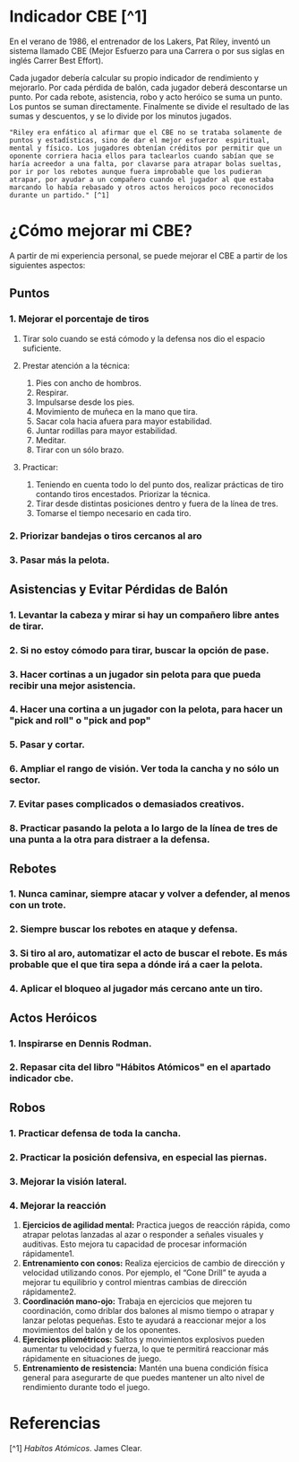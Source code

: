 # Indicador CBE [^1]

En el verano de 1986, el entrenador de los Lakers, Pat Riley, inventó un sistema llamado CBE (Mejor Esfuerzo para una Carrera o por sus siglas en inglés Carrer Best Effort).

Cada jugador debería calcular su propio indicador de rendimiento y mejorarlo. Por cada pérdida de balón, cada jugador deberá descontarse un punto. Por cada rebote, asistencia, robo y acto heróico se suma un punto. Los puntos se suman directamente. Finalmente se divide el resultado de las sumas y descuentos, y se lo divide por los minutos jugados.

    "Riley era enfático al afirmar que el CBE no se trataba solamente de puntos y estadísticas, sino de dar el mejor esfuerzo  espiritual, mental y físico. Los jugadores obtenían créditos por permitir que un oponente corriera hacia ellos para taclearlos cuando sabían que se haría acreedor a una falta, por clavarse para atrapar bolas sueltas, por ir por los rebotes aunque fuera improbable que los pudieran atrapar, por ayudar a un compañero cuando el jugador al que estaba marcando lo había rebasado y otros actos heroicos poco reconocidos durante un partido." [^1]

# ¿Cómo mejorar mi CBE?
A partir de mi experiencia personal, se puede mejorar el CBE a partir de los siguientes aspectos:

## Puntos
### 1. Mejorar el porcentaje de tiros
1. Tirar solo cuando se está cómodo y la defensa nos dio el espacio suficiente.

2. Prestar atención a la técnica: 
    1. Pies con ancho de hombros.
    2. Respirar.
    3. Impulsarse desde los pies.
    4. Movimiento de muñeca en la mano que tira.
    5. Sacar cola hacia afuera para mayor estabilidad.
    6. Juntar rodillas para mayor estabilidad.
    7. Meditar.
    8. Tirar con un sólo brazo.

3. Practicar:
    1. Teniendo en cuenta todo lo del punto dos, realizar prácticas de tiro contando tiros encestados. Priorizar la técnica.
    2. Tirar desde distintas posiciones dentro y fuera de la línea de tres.
    3. Tomarse el tiempo necesario en cada tiro.

### 2. Priorizar bandejas o tiros cercanos al aro
### 3. Pasar más la pelota.

## Asistencias y Evitar Pérdidas de Balón
### 1. Levantar la cabeza y mirar si hay un compañero libre antes de tirar.
### 2. Si no estoy cómodo para tirar, buscar la opción de pase.
### 3. Hacer cortinas a un jugador sin pelota para que pueda recibir una mejor asistencia.
### 4. Hacer una cortina a un jugador con la pelota, para hacer un "pick and roll" o "pick and pop"
### 5. Pasar y cortar.
### 6. Ampliar el rango de visión. Ver toda la cancha y no sólo un sector.
### 7. Evitar pases complicados o demasiados creativos.
### 8. Practicar pasando la pelota a lo largo de la línea de tres de una punta a la otra para distraer a la defensa.

## Rebotes
### 1. Nunca caminar, siempre atacar y volver a defender, al menos con un trote.
### 2. Siempre buscar los rebotes en ataque y defensa.
### 3. Si tiro al aro, automatizar el acto de buscar el rebote. Es más probable que el que tira sepa a dónde irá a caer la pelota.
### 4. Aplicar el bloqueo al jugador más cercano ante un tiro.

## Actos Heróicos
### 1. Inspirarse en Dennis Rodman.
### 2. Repasar cita del libro "Hábitos Atómicos" en el apartado indicador cbe.

## Robos
### 1. Practicar defensa de toda la cancha.
### 2. Practicar la posición defensiva, en especial las piernas.
### 3. Mejorar la visión lateral.
### 4. Mejorar la reacción
 1. **Ejercicios de agilidad mental:** Practica juegos de reacción rápida, como atrapar pelotas lanzadas al azar o responder a señales visuales y auditivas. Esto mejora tu capacidad de procesar información rápidamente1.
 2. **Entrenamiento con conos:** Realiza ejercicios de cambio de dirección y velocidad utilizando conos. Por ejemplo, el “Cone Drill” te ayuda a mejorar tu equilibrio y control mientras cambias de dirección rápidamente2.
 3. **Coordinación mano-ojo:** Trabaja en ejercicios que mejoren tu coordinación, como driblar dos balones al mismo tiempo o atrapar y lanzar pelotas pequeñas. Esto te ayudará a reaccionar mejor a los movimientos del balón y de los oponentes.
 4. **Ejercicios pliométricos:** Saltos y movimientos explosivos pueden aumentar tu velocidad y fuerza, lo que te permitirá reaccionar más rápidamente en situaciones de juego.
5. **Entrenamiento de resistencia:** Mantén una buena condición física general para asegurarte de que puedes mantener un alto nivel de rendimiento durante todo el juego.

# Referencias

 [^1] *Habítos Atómicos*. James Clear.
